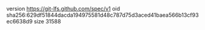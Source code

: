version https://git-lfs.github.com/spec/v1
oid sha256:629df51844dacda194975581d48c787d75d3aced41baea566b13cf93ec6638d9
size 31588
